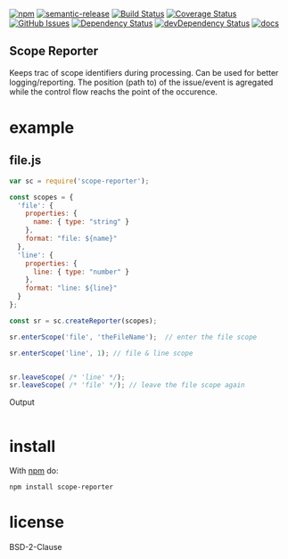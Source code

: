 
[![npm](https://img.shields.io/npm/v/scope-reporter.svg)](https://www.npmjs.com/package/scope-reporter)
[![semantic-release](https://img.shields.io/badge/%20%20%F0%9F%93%A6%F0%9F%9A%80-semantic--release-e10079.svg)](https://github.com/arlac77/scope-reporter)
[![Build Status](https://secure.travis-ci.org/arlac77/scope-reporter.png)](http://travis-ci.org/arlac77/scope-reporter)
[![Coverage Status](https://coveralls.io/repos/arlac77/scope-reporter/badge.svg?branch=master&service=github)](https://coveralls.io/github/arlac77/scope-reporter?branch=master)
[![GitHub Issues](https://img.shields.io/github/issues/arlac77/scope-reporter.svg?style=flat-square)](https://github.com/arlac77/scope-reporter/issues)
[![Dependency Status](https://david-dm.org/arlac77/scope-reporter.svg)](https://david-dm.org/arlac77/scope-reporter)
[![devDependency Status](https://david-dm.org/arlac77/scope-reporter/dev-status.svg)](https://david-dm.org/arlac77/scope-reporter#info=devDependencies)
[![docs](http://inch-ci.org/github/arlac77/scope-reporter.svg?branch=master)](http://inch-ci.org/github/arlac77/scope-reporter)

Scope Reporter
--------------

Keeps trac of scope identifiers during processing.
Can be used for better logging/reporting.
The position (path to) of the issue/event is agregated while the
control flow reachs the point of the occurence.


# example

## file.js

```js
var sc = require('scope-reporter');

const scopes = {
  'file': {
    properties: {
      name: { type: "string" }
    },
    format: "file: ${name}"
  },
  'line': {
    properties: {
      line: { type: "number" }
    },
    format: "line: ${line}"
  }
};

const sr = sc.createReporter(scopes);

sr.enterScope('file', 'theFileName');  // enter the file scope

sr.enterScope('line', 1); // file & line scope


sr.leaveScope( /* 'line' */);
sr.leaveScope( /* 'file' */); // leave the file scope again

```

Output

```

```

# install

With [npm](http://npmjs.org) do:

```
npm install scope-reporter
```

# license

BSD-2-Clause
